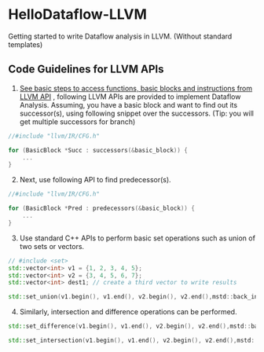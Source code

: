 # HelloDataflow-LLVM
Getting started to write Dataflow analysis in LLVM. (Without standard templates)

## Code Guidelines for LLVM APIs
1. [See basic steps to access functions, basic blocks and instructions from LLVM API](https://github.com/ufarooq/HelloPass-LLVM/) , following LLVM APIs are provided to implement Dataflow Analysis. Assuming, you have a basic block and want to find out its successor(s),  using following snippet over the successors. (Tip: you will get multiple successors for branch)
```cpp
//#include "llvm/IR/CFG.h"

for (BasicBlock *Succ : successors(&basic_block)) {
	...
}
```
2. Next, use following API to find predecessor(s).
```cpp
//#include "llvm/IR/CFG.h"

for (BasicBlock *Pred : predecessors(&basic_block)) {
	...
}
```
3. Use standard C++ APIs to perform basic set operations such as union of two sets or vectors. 
```cpp
// #include <set>
std::vector<int> v1 = {1, 2, 3, 4, 5}; 
std::vector<int> v2 = {3, 4, 5, 6, 7}; 
std::vector<int> dest1; // create a third vector to write results

std::set_union(v1.begin(), v1.end(), v2.begin(), v2.end(),mstd::back_inserter(dest1)); // writes Union (v1+v2) to dest1
```
4. Similarly, intersection and difference operations can be performed. 
```cpp
std::set_difference(v1.begin(), v1.end(), v2.begin(), v2.end(),mstd::back_inserter(dest1)); // writes difference (v1-v2) to dest1

std::set_intersection(v1.begin(), v1.end(), v2.begin(), v2.end(),mstd::back_inserter(dest1)); // writes Common elements of both sets to dest1

``` 
